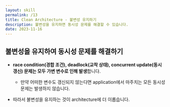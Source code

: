 ```yaml
---
layout: skill
permalink: /13
title: Clean Architecture - 불변성 유지하기
description: 불변성을 유지하면 동시성 문제를 해결할 수 있습니다.
date: 2023-11-16
---
```



## 불변성을 유지하여 동시성 문제를 해결하기

- **race condition(경합 조건), deadlock(교착 상태), concurrent update(동시 갱신) 문제는 모두 가변 변수로 인해 발생**합니다.
    - 만약 어떠한 변수도 갱신되지 않는다면 application에서 마주치는 모든 동시성 문제는 발생하지 않습니다.

- 따라서 불변성을 유지하는 것이 architecture에 더 이롭습니다.


